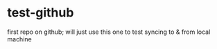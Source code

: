 test-github
===========

first repo on github; will just use this one to test syncing to &amp; from local machine
